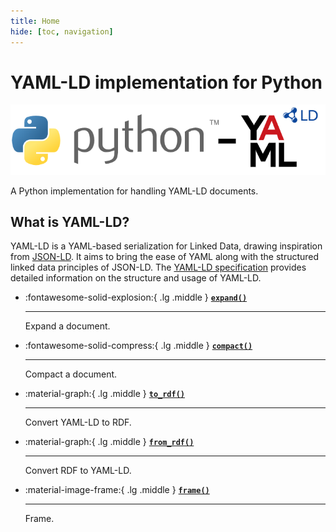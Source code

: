 ```yaml
---
title: Home
hide: [toc, navigation]
---
```


# YAML-LD implementation for Python

![](logos/python-yaml-ld.png)

A Python implementation for handling YAML-LD documents.

## What is YAML-LD?

YAML-LD is a YAML-based serialization for Linked Data, drawing inspiration from [JSON-LD](https://json-ld.org/). It aims to bring the ease of YAML along with the structured linked data principles of JSON-LD. The [YAML-LD specification](https://json-ld.github.io/yaml-ld/spec/) provides detailed information on the structure and usage of YAML-LD.


<div class="grid cards" markdown>

-   :fontawesome-solid-explosion:{ .lg .middle } __[`expand()`](expand/)__

    ---

    Expand a document.

-   :fontawesome-solid-compress:{ .lg .middle } __[`compact()`](compact/)__

    ---

    Compact a document.

-   :material-graph:{ .lg .middle } __[`to_rdf()`](to-rdf/)__

    ---

    Convert YAML-LD to RDF.

-   :material-graph:{ .lg .middle } __[`from_rdf()`](from-rdf/)__

    ---

    Convert RDF to YAML-LD.


-   :material-image-frame:{ .lg .middle } __[`frame()`](frame/)__

    ---

    Frame.

</div>